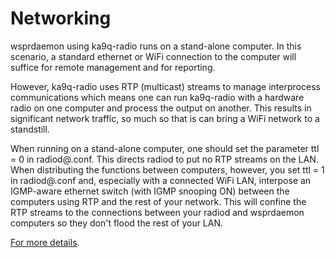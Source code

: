 # Networking

wsprdaemon using ka9q-radio runs on a stand-alone computer.  In this scenario, a standard ethernet or WiFi connection to the computer will suffice for remote management and for reporting. 

However, ka9q-radio uses RTP (multicast) streams to manage interprocess communications which means one can run ka9q-radio with a hardware radio on one computer and process the output on another. This results in significant network traffic, so much so that is can bring a WiFi network to a standstill.  

When running on a stand-alone computer, one should set the parameter ttl = 0 in radiod@.conf.  This directs radiod to put no RTP streams on the LAN.  When distributing the functions between computers, however, you set ttl = 1 in radiod@.conf and, especially with a connected WiFi LAN, interpose an IGMP-aware ethernet switch (with IGMP snooping ON) between the computers using RTP and the rest of your network.  This will confine the RTP streams to the connections between your radiod and wsprdaemon computers so they don't flood the rest of your LAN.  

[For more details](../network/multicast.md).